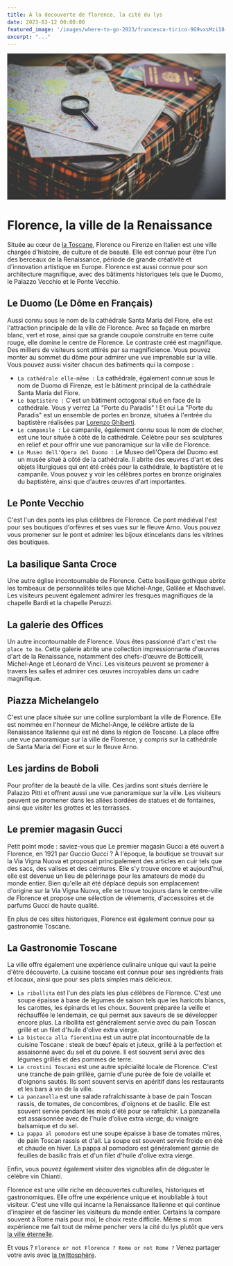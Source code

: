 ```yaml
---
title: À la decouverte de florence, la cité du lys
date: 2023-03-12 00:00:00
featured_image: '/images/where-to-go-2023/francesca-tirico-9G9vxsMzi18-unsplash.jpg'
excerpt: "..."
---
```


![](/images/where-to-go-2023/francesca-tirico-9G9vxsMzi18-unsplash.jpg)

# Florence, la ville de la Renaissance

Située au cœur de [la Toscane](https://fr.wikipedia.org/wiki/Toscane), Florence ou Firenze en Italien est une ville chargée d'histoire, de culture et de beauté. Elle est connue pour être l'un des berceaux de la Renaissance, période de grande créativité et d'innovation artistique en Europe. Florence est aussi connue pour son architecture magnifique, avec des bâtiments historiques tels que le Duomo, le Palazzo Vecchio et le Ponte Vecchio. 

## Le Duomo (Le Dôme en Français)

Aussi connu sous le nom de la cathédrale Santa Maria del Fiore, elle est l'attraction principale de la ville de Florence. Avec sa façade en marbre blanc, vert et rose, ainsi que sa grande coupole construite en terre cuite rouge, elle domine le centre de Florence. Le contraste créé est magnifique. Des milliers de visiteurs sont attirés par sa magnificience. Vous pouvez monter au sommet du dôme pour admirer une vue imprenable sur la ville. Vous pouvez aussi visiter chacun des batiments qui la compose : 

- `La cathédrale elle-même :` La cathédrale, également connue sous le nom de Duomo di Firenze, est le bâtiment principal de la cathédrale Santa Maria del Fiore.
- `Le baptistère :` C'est un bâtiment octogonal situé en face de la cathédrale. Vous y verrez La "Porte du Paradis" ! Et oui La "Porte du Paradis" est un ensemble de portes en bronze, situées à l'entrée du baptistère réalisées par [Lorenzo Ghiberti](https://fr.wikipedia.org/wiki/Lorenzo_Ghiberti).
- `Le campanile :` Le campanile, également connu sous le nom de clocher, est une tour située à côté de la cathédrale. Célèbre pour ses sculptures en relief et pour offrir une vue panoramique sur la ville de Florence.
- `Le Museo dell'Opera del Duomo :` Le Museo dell'Opera del Duomo est un musée situé à côté de la cathédrale. Il abrite des œuvres d'art et des objets liturgiques qui ont été créés pour la cathédrale, le baptistère et le campanile. Vous pouvez y voir les célèbres portes en bronze originales du baptistère, ainsi que d'autres œuvres d'art importantes.

## Le Ponte Vecchio

C'est l'un des ponts les plus célèbres de Florence. Ce pont médiéval l'est pour ses boutiques d'orfèvres et ses vues sur le fleuve Arno. Vous pouvez vous promener sur le pont et admirer les bijoux étincelants dans les vitrines des boutiques.

## La basilique Santa Croce

Une autre église incontournable de Florence. Cette basilique gothique abrite les tombeaux de personnalités telles que Michel-Ange, Galilée et Machiavel. Les visiteurs peuvent également admirer les fresques magnifiques de la chapelle Bardi et la chapelle Peruzzi.

## La galerie des Offices

Un autre incontournable de Florence. Vous êtes passionné d'art c'est `the place to be`. Cette galerie abrite une collection impressionnante d'œuvres d'art de la Renaissance, notamment des chefs-d'œuvre de Botticelli, Michel-Ange et Léonard de Vinci. Les visiteurs peuvent se promener à travers les salles et admirer ces œuvres incroyables dans un cadre magnifique.

## Piazza Michelangelo

C'est une place située sur une colline surplombant la ville de Florence. Elle est nommée en l'honneur de Michel-Ange, le célèbre artiste de la Renaissance Italienne qui est né dans la région de Toscane. La place offre une vue panoramique sur la ville de Florence, y compris sur la cathédrale de Santa Maria del Fiore et sur le fleuve Arno.

## Les jardins de Boboli

Pour profiter de la beauté de la ville. Ces jardins sont situés derrière le Palazzo Pitti et offrent aussi une vue panoramique sur la ville. Les visiteurs peuvent se promener dans les allées bordées de statues et de fontaines, ainsi que visiter les grottes et les terrasses.

## Le premier magasin Gucci

Petit point mode : saviez-vous que Le premier magasin Gucci a été ouvert à Florence, en 1921 par Guccio Gucci ? À l'époque, la boutique se trouvait sur la Via Vigna Nuova et proposait principalement des articles en cuir tels que des sacs, des valises et des ceintures. Elle s'y trouve encore et aujourd'hui, elle est devenue un lieu de pèlerinage pour les amateurs de mode du monde entier. Bien qu'elle ait été déplacé depuis son emplacement d'origine sur la Via Vigna Nuova, elle se trouve toujours dans le centre-ville de Florence et propose une sélection de vêtements, d'accessoires et de parfums Gucci de haute qualité.

En plus de ces sites historiques, Florence est également connue pour sa gastronomie Toscane.

## La Gastronomie Toscane

La ville offre également une expérience culinaire unique qui vaut la peine d'être découverte. La cuisine toscane est connue pour ses ingrédients frais et locaux, ainsi que pour ses plats simples mais délicieux. 

- `La ribollita` est l'un des plats les plus célèbres de Florence. C'est une soupe épaisse à base de légumes de saison tels que les haricots blancs, les carottes, les épinards et les choux. Souvent préparée la veille et réchauffée le lendemain, ce qui permet aux saveurs de se développer encore plus. La ribollita est généralement servie avec du pain Toscan grillé et un filet d'huile d'olive extra vierge.
- `La bistecca alla fiorentina` est un autre plat incontournable de la cuisine Toscane : steak de bœuf épais et juteux, grillé à la perfection et assaisonné avec du sel et du poivre. Il est souvent servi avec des légumes grillés et des pommes de terre.
- `Le crostini Toscani` est une autre spécialité locale de Florence. C'est une tranche de pain grillée, garnie d'une purée de foie de volaille et d'oignons sautés. Ils sont souvent servis en apéritif dans les restaurants et les bars à vin de la ville.
- `La panzanella` est une salade rafraîchissante à base de pain Toscan rassis, de tomates, de concombres, d'oignons et de basilic. Elle est souvent servie pendant les mois d'été pour se rafraîchir. La panzanella est assaisonnée avec de l'huile d'olive extra vierge, du vinaigre balsamique et du sel.
- `La pappa al pomodoro` est une soupe épaisse à base de tomates mûres, de pain Toscan rassis et d'ail. La soupe est souvent servie froide en été et chaude en hiver. La pappa al pomodoro est généralement garnie de feuilles de basilic frais et d'un filet d'huile d'olive extra vierge.

Enfin, vous pouvez également visiter des vignobles afin de déguster le célèbre vin Chianti.

Florence est une ville riche en découvertes culturelles, historiques et gastronomiques. Elle offre une expérience unique et inoubliable à tout visiteur. C'est une ville qui incarne la Renaissance Italienne et qui continue d'inspirer et de fasciner les visiteurs du monde entier. Certains la compare souvent à Rome mais pour moi, le choix reste difficile. Même si mon expérience me fait tout de même pencher vers la cité du lys plutôt que vers [la ville éternelle](). 

Et vous ? `Florence or not Florence ? Rome or not Rome ?` Venez partager votre avis avec [la twittosphère](https://mobile.twitter.com/search?q=journaldunvoyageur.fr/2023-01-10-ou-partir-en-2023). 
